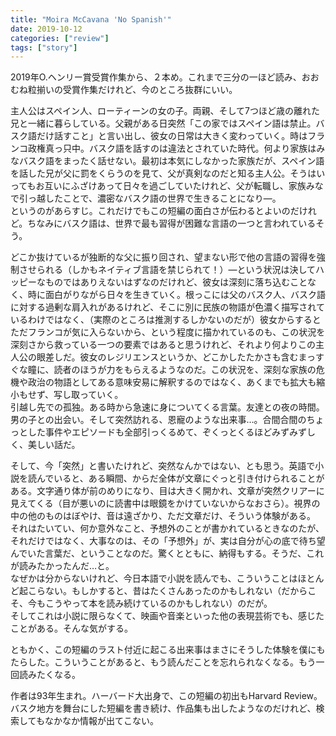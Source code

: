 ```yaml
---
title: "Moira McCavana 'No Spanish'"
date: 2019-10-12
categories: ["review"]
tags: ["story"]
---
```


2019年O.ヘンリー賞受賞作集から、２本め。これまで三分の一ほど読み、おおむね粒揃いの受賞作集だけれど、今のところ抜群にいい。

主人公はスペイン人、ローティーンの女の子。両親、そして7つほど歳の離れた兄と一緒に暮らしている。父親がある日突然「この家ではスペイン語は禁止。バスク語だけ話すこと」と言い出し、彼女の日常は大きく変わっていく。時はフランコ政権真っ只中。バスク語を話すのは違法とされていた時代。何より家族はみなバスク語をまったく話せない。最初は本気にしなかった家族だが、スペイン語を話した兄が父に罰をくらうのを見て、父が真剣なのだと知る主人公。そうはいってもお互いにふざけあって日々を過ごしていたけれど、父が転職し、家族みなで引っ越したことで、濃密なバスク語の世界で生きることになり―。  
というのがあらすじ。これだけでもこの短編の面白さが伝わるとよいのだけれど。ちなみにバスク語は、世界で最も習得が困難な言語の一つと言われているそう。

どこか抜けているが独断的な父に振り回され、望まない形で他の言語の習得を強制させられる（しかもネイティブ言語を禁じられて！）―という状況は決してハッピーなものではありえないはずなのだけれど、彼女は深刻に落ち込むことなく、時に面白がりながら日々を生きていく。根っこには父のバスク人、バスク語に対する過剰な肩入れがあるけれど、そこに別に民族の物語が色濃く描写されているわけではなく、（実際のところは推測するしかないのだが）彼女からするとただフランコが気に入らないから、という程度に描かれているのも、この状況を深刻さから救っている一つの要素ではあると思うけれど、それより何よりこの主人公の眼差しだ。彼女のレジリエンスというか、どこかしたたかさも含むまっすぐな瞳に、読者のほうが力をもらえるようなのだ。この状況を、深刻な家族の危機や政治の物語としてある意味安易に解釈するのではなく、あくまでも拡大も縮小もせず、写し取っていく。  
引越し先での孤独。ある時から急速に身についてくる言葉。友達との夜の時間。男の子との出会い。そして突然訪れる、恩寵のような出来事…。合間合間のちょっとした事件やエピソードも全部引っくるめて、ぞくっとくるほどみずみずしく、美しい話だ。

そして、今「突然」と書いたけれど、突然なんかではない、とも思う。英語で小説を読んでいると、ある瞬間、からだ全体が文章にぐっと引き付けられることがある。文字通り体が前のめりになり、目は大きく開かれ、文章が突然クリアーに見えてくる（目が悪いのに読書中は眼鏡をかけていないからなおさら）。視界の中の他のものはぼやけ、音は遠ざかり、ただ文章だけ、そういう体験がある。  
それはたいてい、何か意外なこと、予想外のことが書かれているときなのたが、それだけではなく、大事なのは、その「予想外」が、実は自分が心の底で待ち望んでいた言葉だ、ということなのだ。驚くとともに、納得もする。そうだ、これが読みたかったんだ…と。  
なぜかは分からないけれど、今日本語で小説を読んでも、こういうことはほとんど起こらない。もしかすると、昔はたくさんあったのかもしれない（だからこそ、今もこうやって本を読み続けているのかもしれない）のだが。  
そしてこれは小説に限らなくて、映画や音楽といった他の表現芸術でも、感じたことがある。そんな気がする。

ともかく、この短編のラスト付近に起こる出来事はまさにそうした体験を僕にもたらした。こういうことがあると、もう読んだことを忘れられなくなる。もう一回読みたくなる。

作者は93年生まれ。ハーバード大出身で、この短編の初出もHarvard Review。バスク地方を舞台にした短編を書き続け、作品集も出したようなのだけれど、検索してもなかなか情報が出てこない。

